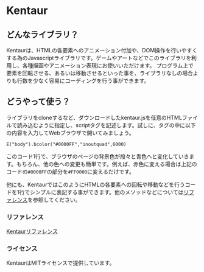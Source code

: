 # Kentaur

## どんなライブラリ？

Kentaurは、HTMLの各要素へのアニメーション付加や、DOM操作を行いやすくする為のJavascriptライブラリです。ゲームやアートなどでこのライブラリを利用し、各種描画やアニメーション表現にお使いいただけます。
プログラム上で要素を回転させる、あるいは移動させるといった事を、ライブラリなしの場合よりも行数を少なく容易にコーディングを行う事ができます。

## どうやって使う？

ライブラリをcloneするなど、ダウンロードしたkentaur.jsを任意のHTMLファイルで読み込むように指定し、scriptタグを記述します。試しに、タグの中に以下の内容を入力してWebブラウザで開いてみましょう。

```E("body").bcolor("#0000FF","inoutquad",6000)```

このコード1行で、ブラウザのページの背景色が段々と青色へと変化していきます。もちろん、他の色への変更も簡単です。例えば、赤色に変える場合は上記のコードの`#0000FF`の部分を`#FF0000`に変えるだけです。

他にも、KentaurではこのようにHTMLの各要素への回転や移動などを行うコードを1行でシンプルに表記する事ができます。他のメソッドなどについては[リファレンス](https://tamisaka.github.io/kentaur/doc/)を参照してください。

### リファレンス

[Kentaurリファレンス](https://tamisaka.github.io/kentaur/doc/)

### ライセンス

KentaurはMITライセンスで提供しています。

